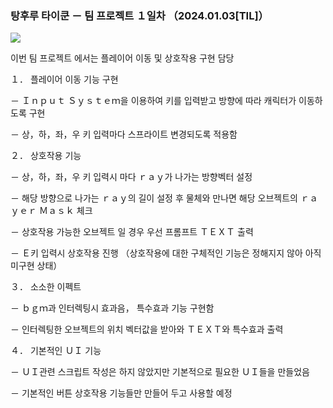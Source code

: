 ### 탕후루 타이쿤 － 팀 프로젝트 １일차 （2024.01.03[TIL]）

[![](https://blogger.googleusercontent.com/img/a/AVvXsEjg9UOFuhFfRLvrEaaVZSyWRLDVaUxMypDgOH4TMwljMtEy9SG_ke0kGh-hc096Z4mSgcJAw9GT63U_nZATBHsD8iFYmbZ5o82BkOFYftpUY-CdM7peyiezJxBpH0FKLSCJ-QcCc6f94ysPVEfEg1jLZIVXcEvbjcpgTe-BAyossvT2ICFGpi7Q9XUcXkQV)](https://www.blogger.com/blog/post/edit/3583706664799492072/3499666914517637052#)

  

이번 팀 프로젝트 에서는 플레이어 이동 및 상호작용 구현 담당

  

  

１． 플레이어 이동 기능 구현

－ Ｉｎｐｕｔ Ｓｙｓｔｅｍ을 이용하여 키를 입력받고 방향에 따라 캐릭터가 이동하도록 구현

－ 상，하，좌，우 키 입력마다 스프라이트 변경되도록 적용함

  

２． 상호작용 기능

－ 상，하，좌，우 키 입력시 마다 ｒａｙ가 나가는 방향벡터 설정

－ 해당 방향으로 나가는 ｒａｙ의 길이 설정 후 물체와 만나면 해당 오브젝트의 ｒａｙｅｒ Ｍａｓｋ 체크

－ 상호작용 가능한 오브젝트 일 경우 우선 프롬프트 ＴＥＸＴ 출력

－ Ｅ키 입력시 상호작용 진행 （상호작용에 대한 구체적인 기능은 정해지지 않아 아직 미구현 상태）

  

３． 소소한 이펙트 

－ ｂｇｍ과 인터렉팅시 효과음， 특수효과 기능 구현함

－ 인터렉팅한 오브젝트의 위치 벡터값을 받아와 ＴＥＸＴ와 특수효과 출력

  

４． 기본적인 ＵＩ 기능

－ ＵＩ관련 스크립트 작성은 하지 않았지만 기본적으로 필요한 ＵＩ들을 만들었음

－ 기본적인 버튼 상호작용 기능들만 만들어 두고 사용할 예정